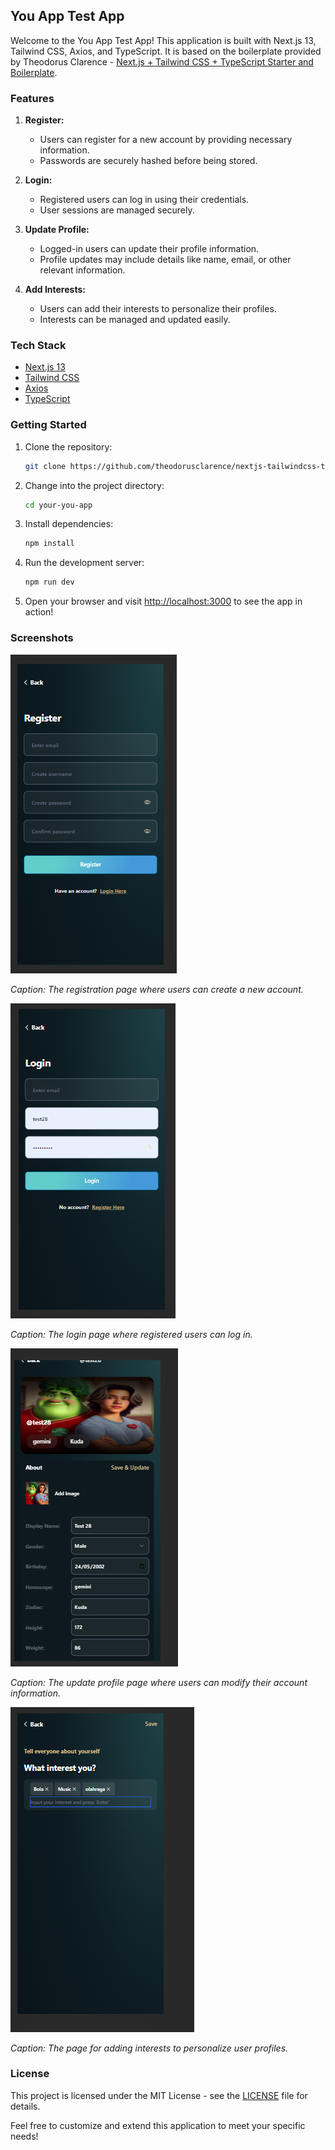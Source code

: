 ## You App Test App

Welcome to the You App Test App! This application is built with Next.js 13, Tailwind CSS, Axios, and TypeScript. It is based on the boilerplate provided by Theodorus Clarence - [Next.js + Tailwind CSS + TypeScript Starter and Boilerplate](https://github.com/theodorusclarence/nextjs-tailwindcss-typescript-starter).

### Features

1. **Register:**

   - Users can register for a new account by providing necessary information.
   - Passwords are securely hashed before being stored.

2. **Login:**

   - Registered users can log in using their credentials.
   - User sessions are managed securely.

3. **Update Profile:**

   - Logged-in users can update their profile information.
   - Profile updates may include details like name, email, or other relevant information.

4. **Add Interests:**
   - Users can add their interests to personalize their profiles.
   - Interests can be managed and updated easily.

### Tech Stack

- [Next.js 13](https://nextjs.org/)
- [Tailwind CSS](https://tailwindcss.com/)
- [Axios](https://axios-http.com/)
- [TypeScript](https://www.typescriptlang.org/)

### Getting Started

1. Clone the repository:

   ```bash
   git clone https://github.com/theodorusclarence/nextjs-tailwindcss-typescript-starter.git your-you-app
   ```

2. Change into the project directory:

   ```bash
   cd your-you-app
   ```

3. Install dependencies:

   ```bash
   npm install
   ```

4. Run the development server:

   ```bash
   npm run dev
   ```

5. Open your browser and visit [http://localhost:3000](http://localhost:3000) to see the app in action!

### Screenshots

![Register](/screenshots/register.png)

_Caption: The registration page where users can create a new account._

![Login](/screenshots/login.png)

_Caption: The login page where registered users can log in._

![Update Profile](/screenshots/update-profile.png)

_Caption: The update profile page where users can modify their account information._

![Add Interests](/screenshots/add-interests.png)

_Caption: The page for adding interests to personalize user profiles._

### License

This project is licensed under the MIT License - see the [LICENSE](/LICENSE) file for details.

Feel free to customize and extend this application to meet your specific needs!
